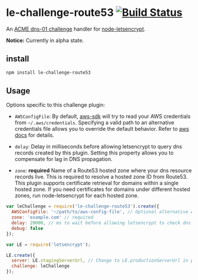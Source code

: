 # le-challenge-route53 [![Build Status](https://travis-ci.org/thadeetrompetter/le-challenge-route53.svg?branch=master)](https://travis-ci.org/thadeetrompetter/le-challenge-route53)

An [ACME dns-01 challenge](https://tools.ietf.org/html/draft-ietf-acme-acme-01#section-7.5)
handler for [node-letsencrypt](https://github.com/Daplie/node-letsencrypt).

**Notice:** Currently in alpha state.

## install

```sh
npm install le-challenge-route53
```

## Usage

Options specific to this challenge plugin:

* `AWSConfigFile`: By default, [aws-sdk](https://www.npmjs.com/package/aws-sdk)
will try to read your AWS credentials from  `~/.aws/credentials`. Specifying
a valid path to an alternative credentials file allows you to override the
default behavior. Refer to [aws docs](http://docs.aws.amazon.com/sdk-for-javascript/v2/developer-guide/loading-node-credentials-json-file.html) for details.

* `delay`: Delay in milliseconds before allowing letsencrypt to query dns
records created by this plugin. Setting this property allows you to compensate
for lag in DNS propagation.

* `zone`: **required** Name of a Route53 hosted zone where your dns resource
records live. This is required to resolve a hosted zone ID from Route53.
This plugin supports certificate retrieval for domains within a single hosted
zone. If you need certificates for domains under different hosted zones, run
node-letsencrypt for each hosted zone.

```javascript
var leChallenge = require('le-challenge-route53').create({
  AWSConfigFile: '~/path/to/aws-config-file', // Optional alternative AWS credentials file to use.
  zone: 'example.com' // required
  delay: 20000, // ms to wait before allowing letsencrypt to check dns record (20000 ms is the default)
  debug: false
});

var LE = require('letsencrypt');

LE.create({
  server: LE.stagingServerUrl, // Change to LE.productionServerUrl in production
  challenge: leChallenge
});
```
